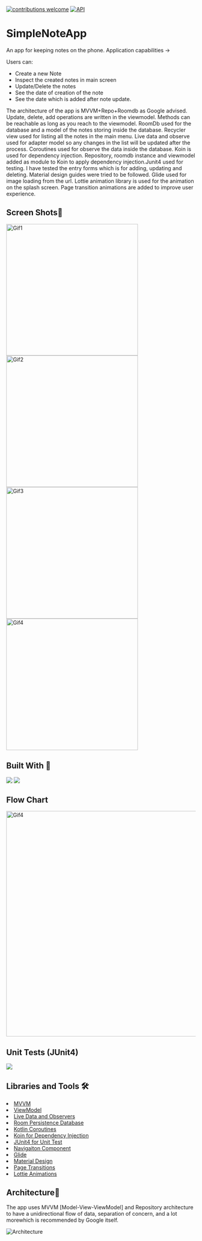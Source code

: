 <a href="https://github.com/CanerGures/TokenFT-DemoApplication/pulls"><img src="https://img.shields.io/badge/contributions-welcome-brightgreen.svg?style=flat" alt="contributions welcome" /></a>
<a href="https://android-arsenal.com/api?level=21"><img src="https://img.shields.io/badge/API-21%2B-brightgreen.svg?style=flat" alt="API" /></a>

# SimpleNoteApp
An app for keeping notes on the phone. Application capabilities ->

Users can:
- Create a new Note
- Inspect the created notes in main screen
- Update/Delete the notes
- See the date of creation of the note
- See the date which is added after note update.

The architecture of the app is MVVM+Repo+Roomdb as Google advised. Update, delete, add operations are written in the viewmodel. Methods can be reachable as long as you reach to the viewmodel. RoomDb used for the database and a model of the notes storing inside the database. Recycler view used for listing all the notes in the main menu. Live data and observe used for adapter model so any changes in the list will be updated after the process. Coroutines used for observe the data inside the database. Koin is used for dependency injection. Repository, roomdb instance and viewmodel added as module to Koin to apply dependency injection.Junit4 used for testing. I have tested the entry forms which is for adding, updating and deleting. Material design guides were tried to be followed. Glide used for image loading from the url. Lottie animation library is used for the animation on the splash screen. Page transition animations are added to improve user experience.

## Screen Shots📱
<p><img height= "350" src="https://media.giphy.com/media/2aVvMQ6etiHJAc7C7B/giphy.gif" alt="Gif1" />
<img height= "350" src="https://media.giphy.com/media/tIQFQ9MQLfIaRdrEmU/giphy.gif" alt="Gif2" />
<img height= "350" src="https://media.giphy.com/media/KLrAqs8O1q6g0J6scL/giphy.gif" alt="Gif3" />
<img height= "350" src="https://media.giphy.com/media/a2wKRyW4bhgOCxKFg0/giphy.gif" alt="Gif4" /></p>

## Built With 🚧
<code><img src="https://www.vectorlogo.zone/logos/kotlinlang/kotlinlang-ar21.svg"></code>
<code><img src="https://www.vectorlogo.zone/logos/android/android-ar21.svg"></code>

## Flow Chart
<p><img height= "600" width="700" src="https://i.imgur.com/AYP2pgJ.png" alt="Gif4" /></p>

## Unit Tests (JUnit4) 
<code><img src="https://i.imgur.com/ZhmikUi.png"></code>

## Libraries and Tools 🛠

<li><a href="https://developer.android.com/jetpack/guide">MVVM</a></li>
<li><a href="https://developer.android.com/topic/libraries/architecture/viewmodel">ViewModel</a></li>
<li><a href="https://developer.android.com/topic/libraries/architecture/livedata">Live Data and Observers</a></li>
<li><a href="https://developer.android.com/topic/libraries/architecture/room">Room Persistence Database</a></li>
<li><a href="https://kotlinlang.org/docs/reference/coroutines-overview.html">Kotlin Coroutines</a></li>
<li><a href="https://github.com/InsertKoinIO/koin">Koin for Dependency Injection</a></li>
<li><a href="https://junit.org/junit4/">JUnit4 for Unit Test</a></li>
<li><a href="https://developer.android.com/guide/navigation">Navigaiton Component</a></li>
<li><a href="https://github.com/bumptech/glide">Glide</a></li>
<li><a href="https://material.io/design">Material Design</a></li>
<li><a href="https://developer.android.com/training/transitions">Page Transitions</a></li>
<li><a href="https://github.com/airbnb/lottie-android">Lottie Animations</a></li>


## Architecture📃
The app uses MVVM [Model-View-ViewModel] and Repository architecture to have a unidirectional flow of data, separation of concern, and a lot morewhich is recommended by Google itself.

![Architecture](https://developer.android.com/topic/libraries/architecture/images/final-architecture.png)
